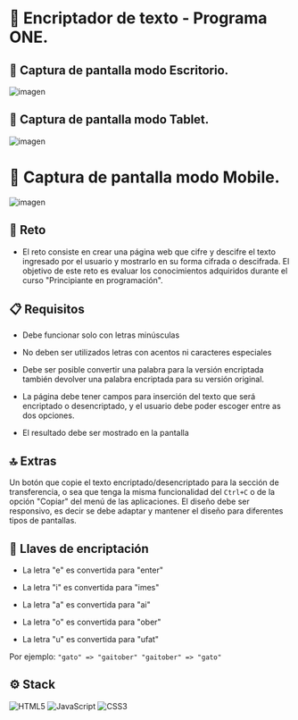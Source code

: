 # **🔐 Encriptador de texto - Programa ONE.**


## 📸 Captura de pantalla modo Escritorio. 
![imagen](https://github.com/user-attachments/assets/6ebc29c7-d6f3-4d63-b932-ab81b642f1a5)
## 📸 Captura de pantalla modo Tablet. 
![imagen](https://github.com/user-attachments/assets/56532b86-c6fc-4cab-93ad-c771ff6faced)
# 📸 Captura de pantalla modo Mobile. 
![imagen](https://github.com/user-attachments/assets/df614833-d0a9-4775-83ab-7174217c3245)

## 🚀 Reto

- El reto consiste en crear una página web que cifre y descifre el texto         ingresado por el usuario y mostrarlo en su forma cifrada o descifrada. El objetivo de este reto es evaluar los conocimientos adquiridos durante el curso "Principiante en programación".

## 📋 Requisitos 

- Debe funcionar solo con letras minúsculas

- No deben ser utilizados letras con acentos ni caracteres especiales
- Debe ser posible convertir una palabra para la versión encriptada también devolver una palabra encriptada para su versión original.
- La página debe tener campos para inserción del texto que será encriptado o desencriptado, y el usuario debe poder escoger entre as dos opciones.
- El resultado debe ser mostrado en la pantalla

 
## 🔝 Extras
Un botón que copie el texto encriptado/desencriptado para la sección de transferencia, o sea que tenga la misma funcionalidad del `Ctrl+C` o de la opción "Copiar" del menú de las aplicaciones.
El diseño debe ser responsivo, es decir se debe adaptar y mantener el diseño para diferentes tipos de pantallas.

## 🔐 Llaves de encriptación
- La letra "e" es convertida para "enter"

- La letra "i" es convertida para "imes"
- La letra "a" es convertida para "ai"
- La letra "o" es convertida para "ober"
- La letra "u" es convertida para "ufat"

Por ejemplo: `"gato" => "gaitober" "gaitober" => "gato"`

## ⚙ Stack
![HTML5](https://img.shields.io/badge/html5-%23E34F26.svg?style=for-the-badge&logo=html5&logoColor=white)
![JavaScript](https://img.shields.io/badge/javascript-%23323330.svg?style=for-the-badge&logo=javascript&logoColor=%23F7DF1E)
![CSS3](https://img.shields.io/badge/css3-%231572B6.svg?style=for-the-badge&logo=css3&logoColor=white)
